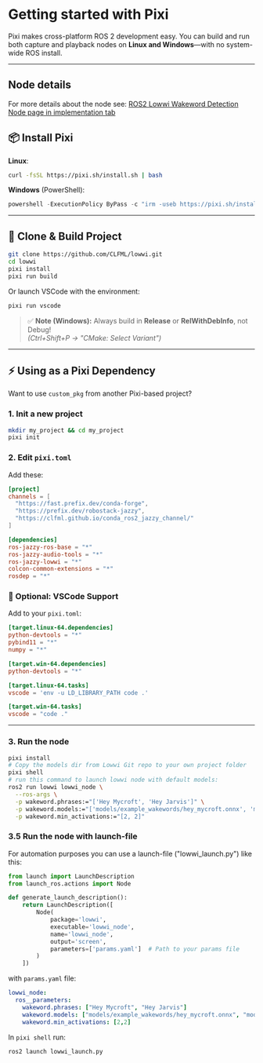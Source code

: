 # Getting started with Pixi

Pixi makes cross-platform ROS 2 development easy. You can build and run both capture and playback nodes on **Linux and Windows**—with no system-wide ROS install.

---
## Node details
For more details about the node see: [ROS2 Lowwi Wakeword Detection Node page in implementation tab](/about/implementation_ros/)

## 📦 Install Pixi

**Linux**:

```bash
curl -fsSL https://pixi.sh/install.sh | bash
```

**Windows** (PowerShell):

```powershell
powershell -ExecutionPolicy ByPass -c "irm -useb https://pixi.sh/install.ps1 | iex"
```

---

## 🚀 Clone & Build Project

```bash
git clone https://github.com/CLFML/lowwi.git
cd lowwi
pixi install
pixi run build
```

Or launch VSCode with the environment:

```bash
pixi run vscode
```

> ✅ **Note (Windows):** Always build in **Release** or **RelWithDebInfo**, not Debug!  
> *(Ctrl+Shift+P → "CMake: Select Variant")*

---

## ⚡ Using as a Pixi Dependency

Want to use `custom_pkg` from another Pixi-based project?

### 1. Init a new project

```bash
mkdir my_project && cd my_project
pixi init
```

### 2. Edit `pixi.toml`

Add these:

```toml
[project]
channels = [
  "https://fast.prefix.dev/conda-forge",
  "https://prefix.dev/robostack-jazzy",
  "https://clfml.github.io/conda_ros2_jazzy_channel/"
]

[dependencies]
ros-jazzy-ros-base = "*"
ros-jazzy-audio-tools = "*"
ros-jazzy-lowwi = "*"
colcon-common-extensions = "*"
rosdep = "*"
```

### 🧠 Optional: VSCode Support

Add to your `pixi.toml`:

```toml
[target.linux-64.dependencies]
python-devtools = "*"
pybind11 = "*"
numpy = "*"

[target.win-64.dependencies]
python-devtools = "*"

[target.linux-64.tasks]
vscode = 'env -u LD_LIBRARY_PATH code .'

[target.win-64.tasks]
vscode = "code ."
```

---

### 3. Run the node

```bash
pixi install
# Copy the models dir from Lowwi Git repo to your own project folder
pixi shell
# run this command to launch lowwi node with default models:
ros2 run lowwi lowwi_node \
  --ros-args \
  -p wakeword.phrases:="['Hey Mycroft', 'Hey Jarvis']" \
  -p wakeword.models:="['models/example_wakewords/hey_mycroft.onnx', 'models/example_wakewords/hey_jarvis.onnx']" \
  -p wakeword.min_activations:="[2, 2]"
```

### 3.5 Run the node with launch-file

For automation purposes you can use a launch-file ("lowwi_launch.py") like this:

```python
from launch import LaunchDescription
from launch_ros.actions import Node

def generate_launch_description():
    return LaunchDescription([
        Node(
            package='lowwi',
            executable='lowwi_node',
            name='lowwi_node',
            output='screen',
            parameters=['params.yaml']  # Path to your params file
        )
    ])
```

with `params.yaml` file:
```yaml
lowwi_node:
  ros__parameters:
    wakeword.phrases: ["Hey Mycroft", "Hey Jarvis"]
    wakeword.models: ["models/example_wakewords/hey_mycroft.onnx", "models/example_wakewords/hey_jarvis.onnx"]
    wakeword.min_activations: [2,2]
```
In `pixi shell` run:

```bash
ros2 launch lowwi_launch.py
```

